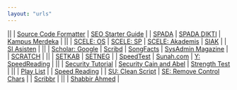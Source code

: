 ```yaml
---
layout: "urls"
---
```


||
| [Source Code Formatter](http://codeformatter.blogspot.com/) | [SEO Starter Guide](https://developers.google.com/search/docs/beginner/seo-starter-guide) |
| [SPADA](https://admin-spada.kemdikbud.go.id/) | [SPADA DIKTI](https://spadadikti.id/home-landing/) | [Kampus Merdeka](https://kampusmerdeka.kemdikbud.go.id/) |
||
| [SCELE: OS](https://scele.cs.ui.ac.id/course/view.php?id=3020) | [SCELE: SP](https://scele.cs.ui.ac.id/course/view.php?id=2975) | [SCELE: Akademis](https://scele.cs.ui.ac.id/mod/forum/view.php?id=1) | [SIAK](https://academic.ui.ac.id/) |
| [SI Asisten](https://siasisten.cs.ui.ac.id/) |
||
| [Scholar: Google](https://scholar.google.com/) | [Scribd](https://www.scribd.com/) | [SongFacts](https://www.songfacts.com/) | [SysAdmin Magazine](https://www.netwrix.com/sysadmin_magazine.html) |
| [SCRATCH](https://scratch.mit.edu/) |
||
| [SETKAB](https://jdih.setkab.go.id/) | [SETNEG](https://jdih.setneg.go.id/) |
| [SpeedTest](https://www.comparitech.com/internet-providers/speed-test/) | [Sunah.com](https://sunnah.com/) | [Y: SpeedReading](https://youtu.be/RmmQyE00vl4/) |
||
| [Security Tutorial](https://riseup.net/en/security) | [Security Cain and Abel](https://www.youtube.com/watch?v=EGlq6J1E7no) | [Strength Test](http://rumkin.com/tools/password/passchk.php) |
||
| [Play List](https://www.youtube.com/playlist?list=PLBSbnqa_elVtZHIifu6EQody-AYNTOEq0) |
| [Speed Reading](https://youtu.be/RmmQyE00vl4) |
| [SU: Clean Script](https://superuser.com/questions/236930/how-to-clean-up-output-of-linux-script-command) | [SE: Remove Control Chars](https://unix.stackexchange.com/questions/14684/removing-control-chars-including-console-codes-colours-from-script-output) |
| [Scribbr](https://www.youtube.com/c/Scribbr-us) |
||
| [Shabbir Ahmed](http://www.ourbeacon.com/) |
